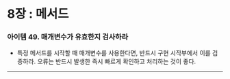 # 8장 : 메서드

### 아이템 49. 매개변수가 유효한지 검사하라

- 특정 메서드를 시작할 때 매개변수를 사용한다면, 반드시 구현 시작부에서 이를 검증하라. 오류는 반드시 발생한 즉시 빠르게 확인하고 처리하는 것이 좋다.

---


